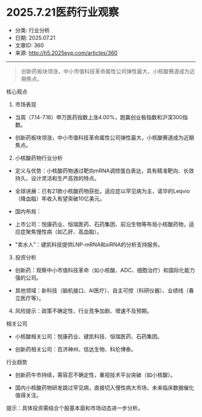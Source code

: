 # 2025.7.21医药行业观察

- 分类: 行业分析
- 日期: 2025.07.21
- 文章ID: 360
- 来源: http://h5.2025eyp.com/articles/360

---

> 创新药板块领涨，中小市值科技革命属性公司弹性最大，小核酸赛道成为近期焦点。

核心观点

1. 市场表现

- 当周（7.14-7.18）申万医药指数上涨4.00%，跑赢创业板指数和沪深300指数。

- 创新药板块领涨，中小市值科技革命属性公司弹性最大，小核酸赛道成为近期焦点。

2. 小核酸药物行业分析

- 定义与优势：小核酸药物通过靶向mRNA调控蛋白表达，具有精准靶向、长效持久、设计灵活和生产高效的特点。

- 全球进展：已有21款小核酸药物获批，适应症以罕见病为主，诺华的Leqvio（降血脂）年收入有望突破10亿美元。

- 国内布局：

- 上市公司：悦康药业、恒瑞医药、石药集团、前沿生物等布局小核酸药物，适应症聚焦慢性病（如乙肝、高血脂）。

- “卖水人”：键凯科技提供LNP-mRNA和siRNA的分析支持服务。

3. 投资分析

- 创新药：观察中小市值科技革命（如小核酸、ADC、细胞治疗）和国际化能力强的公司。

- 其他领域：新科技（脑机接口、AI医疗）、自主可控（科研仪器）、业绩线（春立医疗等）。

4. 风险提示：政策不确定性、行业竞争加剧、增速不及预期。

相关公司

- 小核酸相关公司：悦康药业、键凯科技、恒瑞医药、石药集团。

- 创新药相关公司：百济神州、信达生物、科伦博泰。

行业趋势

- 创新药牛市持续，需容忍不确定性，重视技术平台突破（如小核酸）。

- 国内小核酸药物研发跳过罕见病，直接切入慢性病大市场，未来临床数据催化值得关注。

提示：具体投资需结合个股基本面和市场动态进一步分析。
